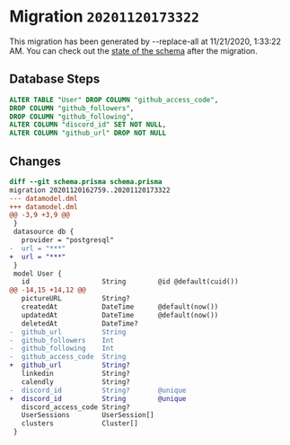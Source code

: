 # Migration `20201120173322`

This migration has been generated by --replace-all at 11/21/2020, 1:33:22 AM.
You can check out the [state of the schema](./schema.prisma) after the migration.

## Database Steps

```sql
ALTER TABLE "User" DROP COLUMN "github_access_code",
DROP COLUMN "github_followers",
DROP COLUMN "github_following",
ALTER COLUMN "discord_id" SET NOT NULL,
ALTER COLUMN "github_url" DROP NOT NULL
```

## Changes

```diff
diff --git schema.prisma schema.prisma
migration 20201120162759..20201120173322
--- datamodel.dml
+++ datamodel.dml
@@ -3,9 +3,9 @@
 }
 datasource db {
   provider = "postgresql"
-  url = "***"
+  url = "***"
 }
 model User {
   id                  String        @id @default(cuid())
@@ -14,15 +14,12 @@
   pictureURL          String?
   createdAt           DateTime      @default(now())
   updatedAt           DateTime      @default(now())
   deletedAt           DateTime?
-  github_url          String
-  github_followers    Int
-  github_following    Int
-  github_access_code  String
+  github_url          String?
   linkedin            String?
   calendly            String?
-  discord_id          String?       @unique
+  discord_id          String        @unique
   discord_access_code String?
   UserSessions        UserSession[]
   clusters            Cluster[]
 }
```


